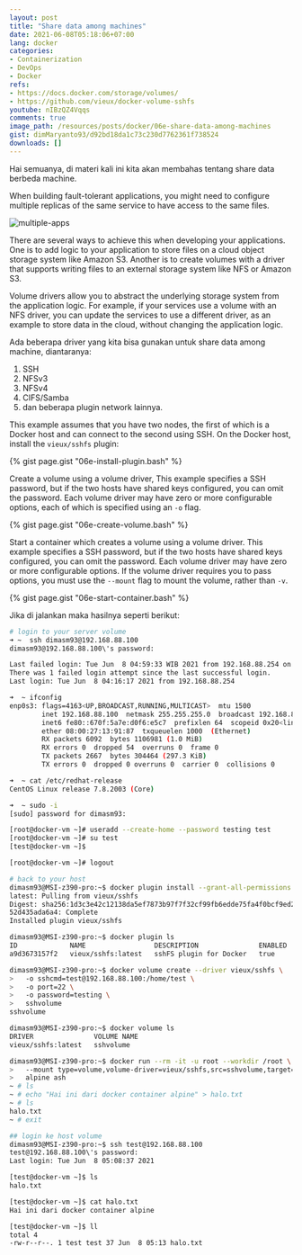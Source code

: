 ```yaml
---
layout: post
title: "Share data among machines"
date: 2021-06-08T05:18:06+07:00
lang: docker
categories:
- Containerization
- DevOps
- Docker
refs: 
- https://docs.docker.com/storage/volumes/
- https://github.com/vieux/docker-volume-sshfs
youtube: nIBzQZ4Vqqs
comments: true
image_path: /resources/posts/docker/06e-share-data-among-machines
gist: dimMaryanto93/d92bd18da1c73c230d7762361f738524
downloads: []
---
```



Hai semuanya, di materi kali ini kita akan membahas tentang share data berbeda machine. 

When building fault-tolerant applications, you might need to configure multiple replicas of the same service to have access to the same files.

![multiple-apps](https://docs.docker.com/storage/images/volumes-shared-storage.svg)

There are several ways to achieve this when developing your applications. One is to add logic to your application to store files on a cloud object storage system like Amazon S3. Another is to create volumes with a driver that supports writing files to an external storage system like NFS or Amazon S3.

Volume drivers allow you to abstract the underlying storage system from the application logic. For example, if your services use a volume with an NFS driver, you can update the services to use a different driver, as an example to store data in the cloud, without changing the application logic.

Ada beberapa driver yang kita bisa gunakan untuk share data among machine, diantaranya:

1. SSH
2. NFSv3
3. NFSv4
4. CIFS/Samba
5. dan beberapa plugin network lainnya.

This example assumes that you have two nodes, the first of which is a Docker host and can connect to the second using SSH. On the Docker host, install the `vieux/sshfs` plugin:

{% gist page.gist "06e-install-plugin.bash" %}

Create a volume using a volume driver, This example specifies a SSH password, but if the two hosts have shared keys configured, you can omit the password. Each volume driver may have zero or more configurable options, each of which is specified using an `-o` flag.

{% gist page.gist "06e-create-volume.bash" %}

Start a container which creates a volume using a volume driver. This example specifies a SSH password, but if the two hosts have shared keys configured, you can omit the password. Each volume driver may have zero or more configurable options. If the volume driver requires you to pass options, you must use the `--mount` flag to mount the volume, rather than `-v`.

{% gist page.gist "06e-start-container.bash" %}

Jika di jalankan maka hasilnya seperti berikut:

```bash
# login to your server volume
➜ ~  ssh dimasm93@192.168.88.100
dimasm93@192.168.88.100\'s password:

Last failed login: Tue Jun  8 04:59:33 WIB 2021 from 192.168.88.254 on ssh:notty
There was 1 failed login attempt since the last successful login.
Last login: Tue Jun  8 04:16:17 2021 from 192.168.88.254

➜  ~ ifconfig
enp0s3: flags=4163<UP,BROADCAST,RUNNING,MULTICAST>  mtu 1500
        inet 192.168.88.100  netmask 255.255.255.0  broadcast 192.168.88.255
        inet6 fe80::670f:5a7e:d0f6:e5c7  prefixlen 64  scopeid 0x20<link>
        ether 08:00:27:13:91:87  txqueuelen 1000  (Ethernet)
        RX packets 6092  bytes 1106981 (1.0 MiB)
        RX errors 0  dropped 54  overruns 0  frame 0
        TX packets 2667  bytes 304464 (297.3 KiB)
        TX errors 0  dropped 0 overruns 0  carrier 0  collisions 0

➜  ~ cat /etc/redhat-release
CentOS Linux release 7.8.2003 (Core)

➜  ~ sudo -i
[sudo] password for dimasm93:

[root@docker-vm ~]# useradd --create-home --password testing test
[root@docker-vm ~]# su test
[test@docker-vm ~]$ 

[root@docker-vm ~]# logout

# back to your host
dimasm93@MSI-z390-pro:~$ docker plugin install --grant-all-permissions vieux/sshfs DEBUG=1
latest: Pulling from vieux/sshfs
Digest: sha256:1d3c3e42c12138da5ef7873b97f7f32cf99fb6edde75fa4f0bcf9ed277855811
52d435ada6a4: Complete
Installed plugin vieux/sshfs

dimasm93@MSI-z390-pro:~$ docker plugin ls
ID             NAME                 DESCRIPTION               ENABLED
a9d3673157f2   vieux/sshfs:latest   sshFS plugin for Docker   true

dimasm93@MSI-z390-pro:~$ docker volume create --driver vieux/sshfs \
>   -o sshcmd=test@192.168.88.100:/home/test \
>   -o port=22 \
>   -o password=testing \
>   sshvolume
sshvolume

dimasm93@MSI-z390-pro:~$ docker volume ls
DRIVER               VOLUME NAME
vieux/sshfs:latest   sshvolume

dimasm93@MSI-z390-pro:~$ docker run --rm -it -u root --workdir /root \
>   --mount type=volume,volume-driver=vieux/sshfs,src=sshvolume,target=/root \
>   alpine ash
~ # ls
~ # echo "Hai ini dari docker container alpine" > halo.txt
~ # ls
halo.txt
~ # exit

## login ke host volume
dimasm93@MSI-z390-pro:~$ ssh test@192.168.88.100
test@192.168.88.100\'s password:
Last login: Tue Jun  8 05:08:37 2021

[test@docker-vm ~]$ ls
halo.txt

[test@docker-vm ~]$ cat halo.txt
Hai ini dari docker container alpine

[test@docker-vm ~]$ ll
total 4
-rw-r--r--. 1 test test 37 Jun  8 05:13 halo.txt
```